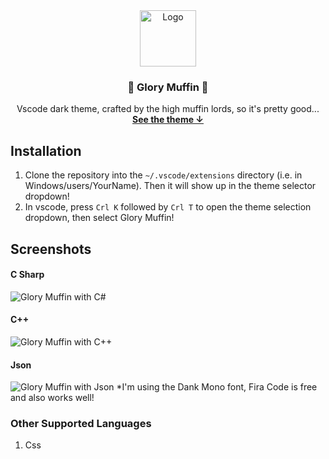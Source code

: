 <div align="center">
	<img src="/images/glory-muffin-icon.png" alt="Logo" width="90" height="90">
	<h3 align="center">🙌 Glory Muffin 🙌</h3>
	<p align="center">
    Vscode dark theme, crafted by the high muffin lords, so it's pretty good...
    <br />
    <a href="#c-sharp"><strong>See the theme ↓</strong></a>
   	<br />
  </p>
</div>

## Installation
1. Clone the repository into the `~/.vscode/extensions` directory (i.e. in Windows/users/YourName). Then it will show up in the theme selector dropdown!
2. In vscode, press `Crl K` followed by `Crl T` to open the theme selection dropdown, then select Glory Muffin!

## Screenshots
#### C Sharp
<img src="https://raw.githubusercontent.com/ashtonland/glory-muffin/main/screenshots/Csharp.png" alt="Glory Muffin with C#" />

#### C++
<img src="https://raw.githubusercontent.com/ashtonland/glory-muffin/main/screenshots/cplusplus.png" alt="Glory Muffin with C++" />

#### Json
<img src="https://raw.githubusercontent.com/ashtonland/glory-muffin/main/screenshots/jsonIm.png" alt="Glory Muffin with Json" />
*I'm using the Dank Mono font, Fira Code is free and also works well!

### Other Supported Languages
1. Css
